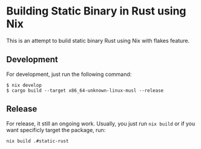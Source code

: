 # Building Static Binary in Rust using Nix

This is an attempt to build static binary Rust using Nix with flakes feature.

## Development

For development, just run the following command:

```
$ nix develop
$ cargo build --target x86_64-unknown-linux-musl --release
```


## Release

For release, it still an ongoing work. Usually, you just run `nix build` or if you want specificly target the package, run:

```
nix build .#static-rust
```
